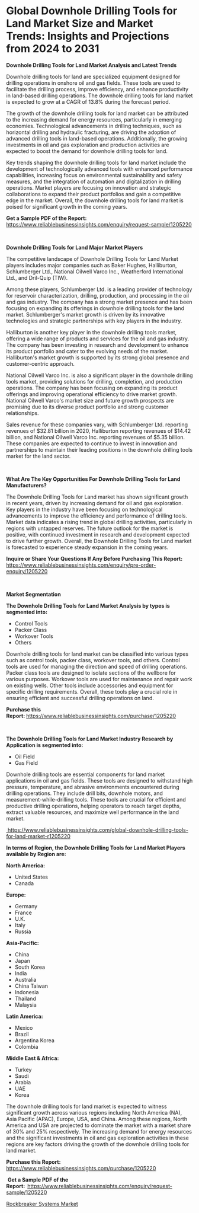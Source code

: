 <p><h1>Global Downhole Drilling Tools for Land Market Size and Market Trends: Insights and Projections from 2024 to 2031</h1></p><p><strong>Downhole Drilling Tools for Land Market Analysis and Latest Trends</strong></p>
<p><p>Downhole drilling tools for land are specialized equipment designed for drilling operations in onshore oil and gas fields. These tools are used to facilitate the drilling process, improve efficiency, and enhance productivity in land-based drilling operations. The downhole drilling tools for land market is expected to grow at a CAGR of 13.8% during the forecast period.</p><p>The growth of the downhole drilling tools for land market can be attributed to the increasing demand for energy resources, particularly in emerging economies. Technological advancements in drilling techniques, such as horizontal drilling and hydraulic fracturing, are driving the adoption of advanced drilling tools in land-based operations. Additionally, the growing investments in oil and gas exploration and production activities are expected to boost the demand for downhole drilling tools for land.</p><p>Key trends shaping the downhole drilling tools for land market include the development of technologically advanced tools with enhanced performance capabilities, increasing focus on environmental sustainability and safety measures, and the integration of automation and digitalization in drilling operations. Market players are focusing on innovation and strategic collaborations to expand their product portfolios and gain a competitive edge in the market. Overall, the downhole drilling tools for land market is poised for significant growth in the coming years.</p></p>
<p><strong>Get a Sample PDF of the Report:&nbsp;</strong> <a href="https://www.reliablebusinessinsights.com/enquiry/request-sample/1205220">https://www.reliablebusinessinsights.com/enquiry/request-sample/1205220</a></p>
<p>&nbsp;</p>
<p><strong>Downhole Drilling Tools for Land Major Market Players</strong></p>
<p><p>The competitive landscape of Downhole Drilling Tools for Land Market players includes major companies such as Baker Hughes, Halliburton, Schlumberger Ltd., National Oilwell Varco Inc., Weatherford International Ltd., and Dril-Quip (TIW).</p><p>Among these players, Schlumberger Ltd. is a leading provider of technology for reservoir characterization, drilling, production, and processing in the oil and gas industry. The company has a strong market presence and has been focusing on expanding its offerings in downhole drilling tools for the land market. Schlumberger's market growth is driven by its innovative technologies and strategic partnerships with key players in the industry.</p><p>Halliburton is another key player in the downhole drilling tools market, offering a wide range of products and services for the oil and gas industry. The company has been investing in research and development to enhance its product portfolio and cater to the evolving needs of the market. Halliburton's market growth is supported by its strong global presence and customer-centric approach.</p><p>National Oilwell Varco Inc. is also a significant player in the downhole drilling tools market, providing solutions for drilling, completion, and production operations. The company has been focusing on expanding its product offerings and improving operational efficiency to drive market growth. National Oilwell Varco's market size and future growth prospects are promising due to its diverse product portfolio and strong customer relationships.</p><p>Sales revenue for these companies vary, with Schlumberger Ltd. reporting revenues of $32.81 billion in 2020, Halliburton reporting revenues of $14.42 billion, and National Oilwell Varco Inc. reporting revenues of $5.35 billion. These companies are expected to continue to invest in innovation and partnerships to maintain their leading positions in the downhole drilling tools market for the land sector.</p></p>
<p>&nbsp;</p>
<p><strong>What Are The Key Opportunities For Downhole Drilling Tools for Land Manufacturers?</strong></p>
<p><p>The Downhole Drilling Tools for Land market has shown significant growth in recent years, driven by increasing demand for oil and gas exploration. Key players in the industry have been focusing on technological advancements to improve the efficiency and performance of drilling tools. Market data indicates a rising trend in global drilling activities, particularly in regions with untapped reserves. The future outlook for the market is positive, with continued investment in research and development expected to drive further growth. Overall, the Downhole Drilling Tools for Land market is forecasted to experience steady expansion in the coming years.</p></p>
<p><strong>Inquire or Share Your Questions If Any Before Purchasing This Report:</strong> <a href="https://www.reliablebusinessinsights.com/enquiry/pre-order-enquiry/1205220">https://www.reliablebusinessinsights.com/enquiry/pre-order-enquiry/1205220</a></p>
<p>&nbsp;</p>
<p><strong>Market Segmentation</strong></p>
<p><strong>The Downhole Drilling Tools for Land Market Analysis by types is segmented into:</strong></p>
<p><ul><li>Control Tools</li><li>Packer Class</li><li>Workover Tools</li><li>Others</li></ul></p>
<p><p>Downhole drilling tools for land market can be classified into various types such as control tools, packer class, workover tools, and others. Control tools are used for managing the direction and speed of drilling operations. Packer class tools are designed to isolate sections of the wellbore for various purposes. Workover tools are used for maintenance and repair work on existing wells. Other tools include accessories and equipment for specific drilling requirements. Overall, these tools play a crucial role in ensuring efficient and successful drilling operations on land.</p></p>
<p><strong>Purchase this Report:&nbsp;</strong><a href="https://www.reliablebusinessinsights.com/purchase/1205220">https://www.reliablebusinessinsights.com/purchase/1205220</a></p>
<p>&nbsp;</p>
<p><strong>The Downhole Drilling Tools for Land Market Industry Research by Application is segmented into:</strong></p>
<p><ul><li>Oil Field</li><li>Gas Field</li></ul></p>
<p><p>Downhole drilling tools are essential components for land market applications in oil and gas fields. These tools are designed to withstand high pressure, temperature, and abrasive environments encountered during drilling operations. They include drill bits, downhole motors, and measurement-while-drilling tools. These tools are crucial for efficient and productive drilling operations, helping operators to reach target depths, extract valuable resources, and maximize well performance in the land market.</p></p>
<p><a href="https://www.reliablebusinessinsights.com/global-downhole-drilling-tools-for-land-market-r1205220">&nbsp;https://www.reliablebusinessinsights.com/global-downhole-drilling-tools-for-land-market-r1205220</a></p>
<p><strong>In terms of Region, the Downhole Drilling Tools for Land Market Players available by Region are:</strong></p>
<p>
    <p> <strong> North America: </strong>
        <ul>
            <li>United States</li>
            <li>Canada</li>
        </ul>
        </p> 
    <p> <strong> Europe: </strong>
        <ul>
            <li>Germany</li>
            <li>France</li>
            <li>U.K.</li>
            <li>Italy</li>
            <li>Russia</li>
        </ul>
        </p> 
    <p> <strong> Asia-Pacific: </strong>
        <ul>
            <li>China</li>
            <li>Japan</li>
            <li>South Korea</li>
            <li>India</li>
            <li>Australia</li>
            <li>China Taiwan</li>
            <li>Indonesia</li>
            <li>Thailand</li>
            <li>Malaysia</li>
        </ul>
        </p> 
    <p> <strong> Latin America: </strong>
        <ul>
            <li>Mexico</li>
            <li>Brazil</li>
            <li>Argentina Korea</li>
            <li>Colombia</li>
        </ul>
        </p> 
    <p> <strong> Middle East & Africa: </strong>
        <ul>
            <li>Turkey</li>
            <li>Saudi</li>
            <li>Arabia</li>
            <li>UAE</li>
            <li>Korea</li>
        </ul>
    </p>
    </p>
<p><p>The downhole drilling tools for land market is expected to witness significant growth across various regions including North America (NA), Asia Pacific (APAC), Europe, USA, and China. Among these regions, North America and USA are projected to dominate the market with a market share of 30% and 25% respectively. The increasing demand for energy resources and the significant investments in oil and gas exploration activities in these regions are key factors driving the growth of the downhole drilling tools for land market.</p></p>
<p><strong>Purchase this Report: </strong><a href="https://www.reliablebusinessinsights.com/purchase/1205220">https://www.reliablebusinessinsights.com/purchase/1205220</a></p>
<p>&nbsp;<strong>Get a Sample PDF of the Report:&nbsp;&nbsp;</strong><a href="https://www.reliablebusinessinsights.com/enquiry/request-sample/1205220">https://www.reliablebusinessinsights.com/enquiry/request-sample/1205220</a></p>
<p><strong></strong></p>
<p><p><a href="https://github.com/guneycigdem35/Market-Research-Report-List-4/blob/main/rockbreaker-systems-market.md">Rockbreaker Systems Market</a></p></p>